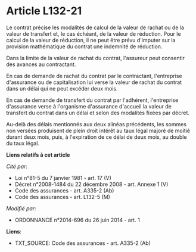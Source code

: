 # Article L132-21

Le contrat précise les modalités de calcul de la valeur de rachat ou de la valeur de transfert et, le cas échéant, de la
valeur de réduction. Pour le calcul de la valeur de réduction, il ne peut être prévu d'imputer sur la provision mathématique
du contrat une indemnité de réduction.

Dans la limite de la valeur de rachat du contrat, l'assureur peut consentir des avances au contractant.

En cas de demande de rachat du contrat par le contractant, l'entreprise d'assurance ou de capitalisation lui verse la valeur
de rachat du contrat dans un délai qui ne peut excéder deux mois.

En cas de demande de transfert du contrat par l'adhérent, l'entreprise d'assurance verse à l'organisme d'assurance d'accueil
la valeur de transfert du contrat dans un délai et selon des modalités fixées par décret.

Au-delà des délais mentionnés aux deux alinéas précédents, les sommes non versées produisent de plein droit intérêt au taux
légal majoré de moitié durant deux mois, puis, à l'expiration de ce délai de deux mois, au double du taux légal.

**Liens relatifs à cet article**

_Cité par_:

  - Loi n°81-5 du 7 janvier 1981 - art. 17 (V)
  - Décret n°2008-1484 du 22 décembre 2008 - art. Annexe 1 (V)
  - Code des assurances - art. A335-2 (Ab)
  - Code des assurances - art. L132-5 (M)

_Modifié par_:

  - ORDONNANCE n°2014-696 du 26 juin 2014 - art. 1

**Liens**:

  - TXT_SOURCE: Code des assurances - art. A335-2 (Ab)
